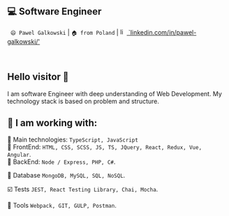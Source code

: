 
## 💻 Software Engineer

` 😄 Pawel Galkowski` |  `🏠 from Poland` | [<img src="https://avatars3.githubusercontent.com/u/357098" width="15" height="15" alt="linkedin logo"/> `linkedin.com/in/pawel-galkowski/'](https://www.linkedin.com/in/pawel-galkowski/)

<br />

## Hello visitor 👋 

I am software Engineer with deep understanding of Web Development.
My technology stack is based on problem and structure.

## 📓 I am working with:
🔧 Main technologies:
`TypeScript, JavaScript`<br />
🔧 FrontEnd:
`HTML, CSS, SCSS, JS, TS, JQuery, React, Redux, Vue, Angular`. <br />
🔧 BackEnd:
`Node / Express, PHP, C#`.

📖 Database
`MongoDB, MySQL, SQL, NoSQL`.

☑️ Tests
`JEST, React Testing Library, Chai, Mocha`.

🔨 Tools
 `Webpack, GIT, GULP, Postman`.
